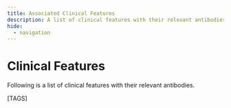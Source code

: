 ```yaml
---
title: Associated Clinical Features
description: A list of clinical features with their relevant antibodies
hide:
  - navigation
---
```


# Clinical Features

Following is a list of clinical features with their relevant antibodies.

[TAGS]
